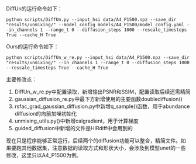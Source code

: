 
DiffUn的运行命令如下：

```
python scripts/DiffUn.py --input_hsi data/A4_P1500.npz --save_dir "results/unmixing/" --model_config models/A4_P1500/model_config.yaml --in_channels 1 --range_t 0 --diffusion_steps 1000 --rescale_timesteps True --cache_H True
```

Ours的运行命令如下：

```
python scripts/DiffUn_w_re.py --input_hsi data/A4_P1500.npz --save_dir "results/unmixing/" --in_channels 1 --range_t 0 --diffusion_steps 1000 --rescale_timesteps True --cache_H True
```

主要修改点：
1. DiffUn_w_re.py中配置读取，新增输出PSNR和SSIM，配置读取后续还需精简
2. gaussian_diffusion_re.py中最下方新增使用的主要函数doublediffusion()
3. rsfac_grad_gaussian_diffusion.py中新增q_sample()函数，用于abundance diffusion的向前加噪初始化
4. unmixing_utils.py()中新增calgradient，用于计算梯度
5. guided_diffusion中新增的文件是HIRdiff中会用到的

现在只是程序能够正常运行，后续两个的diffusion功能可以整合，精简文件。如果要跑其他数据集，注意数据的读取方式和形状大小，会涉及到模型unet的一些修改，这里只以A4_P1500为例。